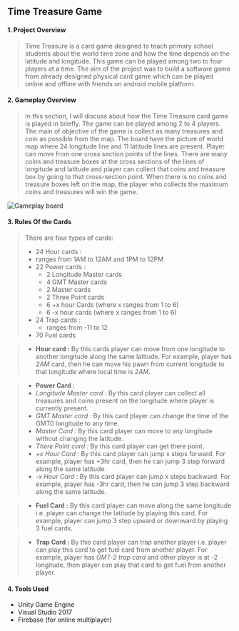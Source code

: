 ## Time Treasure Game
#### 1. Project Overview ####
>Time Treasure is a card game designed to teach primary school students about the world time zone and how the time depends on the latitude and longitude. This game can be played among two to four players at a time. The aim of the project was to build a software game from already designed physical card game which can be played online and offline with friends on android mobile platform.

#### 2. Gameplay Overview ####
>In this section, I will discuss about how the Time Treasure card game is played in briefly.
The game can be played among 2 to 4 players. The main of objective of the game is collect as many treasures and coin as possible from the map. The board have the picture of world map where 24 longitude line and 11 latitude lines are present. Player can move from one cross section points of the lines. There are many coins and treasure boxes at the cross sections of the lines of longitude and latitude and player can collect that coins and treasure box by going to that cross-section point. When there is no coins and treasure boxes left on the map, the player who collects the maximum coins and treasures will win the game.

![Gameplay board](https://markdown-here.com/img/icon256.png)

#### 3. Rules Of the Cards ####
>There are four types of cards:
>* 24 Hour cards :
>  * ranges from 1AM to 12AM and 1PM to 12PM
>* 22 Power cards :
>   * 2 Longitude Master cards
>   * 4 GMT Master cards
>   * 2 Master cards
>   * 2 Three Point cards
>   * 6 +x hour Cards (where x ranges from 1 to 6)
>   * 6 -x hour cards (where x ranges from 1 to 6)
>* 24 Trap cards :
>   * ranges from -11 to 12
>* 70 Fuel cards

>* __Hour card :__ By this cards player can move from one longitude to another longitude along the same latitude. For example, player has _2AM_ card, then he can move his pawn from current longitude to that longitude where local time is _2AM_.

>* __Power Card :__
>  * _Longitude Master card :_ By this card player can collect all treasures and coins present on the longitude where player is currently present.
>  * _GMT Master card :_ By this card player can change the time of the GMT0 longitude to any time.
>  * _Master Card :_ By this card player can move to any longitude without changing the latitude.
>  * _There Point card :_ By this card player can get there point.
>  * _+x Hour Card :_ By this card player can jump x steps forward. For example, player has +3hr card, then he can jump 3 step forward along the same latitude.
>  * _-x Hour Card :_ By this card player can jump x steps backward. For example, player has -3hr card, then he can jump 3 step backward along the same latitude.

>* __Fuel Card :__ By this card player can move along the same longitude i.e. player can change the latitude by playing this card. For example, player can jump 3 step upward or downward by playing 3 fuel cards.

>* __Trap Card :__ By this card player can trap another player i.e. player can play this card to get fuel card from another player. For example, player has _GMT-2 trap card_ and other player is at -2 longitude, then player can play that card to get fuel from another player.

#### 4. Tools Used ####
* Unity Game Engine
* Visual Studio 2017
* Firebase (for online multiplayer)
